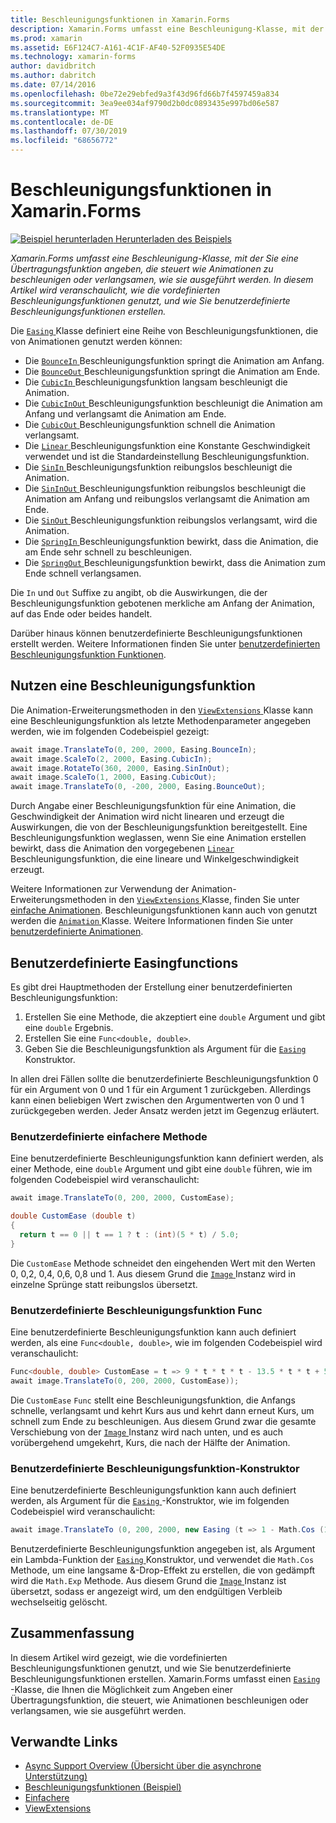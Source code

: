```yaml
---
title: Beschleunigungsfunktionen in Xamarin.Forms
description: Xamarin.Forms umfasst eine Beschleunigung-Klasse, mit der Sie eine Übertragungsfunktion angeben, die steuert wie Animationen zu beschleunigen oder verlangsamen, wie sie ausgeführt werden. In diesem Artikel wird veranschaulicht, wie die vordefinierten Beschleunigungsfunktionen genutzt, und wie Sie benutzerdefinierte Beschleunigungsfunktionen erstellen.
ms.prod: xamarin
ms.assetid: E6F124C7-A161-4C1F-AF40-52F0935E54DE
ms.technology: xamarin-forms
author: davidbritch
ms.author: dabritch
ms.date: 07/14/2016
ms.openlocfilehash: 0be72e29ebfed9a3f43d96fd66b7f4597459a834
ms.sourcegitcommit: 3ea9ee034af9790d2b0dc0893435e997bd06e587
ms.translationtype: MT
ms.contentlocale: de-DE
ms.lasthandoff: 07/30/2019
ms.locfileid: "68656772"
---
```

# <a name="easing-functions-in-xamarinforms"></a>Beschleunigungsfunktionen in Xamarin.Forms

[![Beispiel herunterladen](~/media/shared/download.png) Herunterladen des Beispiels](https://docs.microsoft.com/samples/xamarin/xamarin-forms-samples/userinterface-animation-easing)

_Xamarin.Forms umfasst eine Beschleunigung-Klasse, mit der Sie eine Übertragungsfunktion angeben, die steuert wie Animationen zu beschleunigen oder verlangsamen, wie sie ausgeführt werden. In diesem Artikel wird veranschaulicht, wie die vordefinierten Beschleunigungsfunktionen genutzt, und wie Sie benutzerdefinierte Beschleunigungsfunktionen erstellen._


Die [ `Easing` ](xref:Xamarin.Forms.Easing) Klasse definiert eine Reihe von Beschleunigungsfunktionen, die von Animationen genutzt werden können:

- Die [ `BounceIn` ](xref:Xamarin.Forms.Easing.BounceIn) Beschleunigungsfunktion springt die Animation am Anfang.
- Die [ `BounceOut` ](xref:Xamarin.Forms.Easing.BounceOut) Beschleunigungsfunktion springt die Animation am Ende.
- Die [ `CubicIn` ](xref:Xamarin.Forms.Easing.CubicIn) Beschleunigungsfunktion langsam beschleunigt die Animation.
- Die [ `CubicInOut` ](xref:Xamarin.Forms.Easing.CubicInOut) Beschleunigungsfunktion beschleunigt die Animation am Anfang und verlangsamt die Animation am Ende.
- Die [ `CubicOut` ](xref:Xamarin.Forms.Easing.CubicOut) Beschleunigungsfunktion schnell die Animation verlangsamt.
- Die [ `Linear` ](xref:Xamarin.Forms.Easing.Linear) Beschleunigungsfunktion eine Konstante Geschwindigkeit verwendet und ist die Standardeinstellung Beschleunigungsfunktion.
- Die [ `SinIn` ](xref:Xamarin.Forms.Easing.SinIn) Beschleunigungsfunktion reibungslos beschleunigt die Animation.
- Die [ `SinInOut` ](xref:Xamarin.Forms.Easing.SinInOut) Beschleunigungsfunktion reibungslos beschleunigt die Animation am Anfang und reibungslos verlangsamt die Animation am Ende.
- Die [ `SinOut` ](xref:Xamarin.Forms.Easing.SinOut) Beschleunigungsfunktion reibungslos verlangsamt, wird die Animation.
- Die [ `SpringIn` ](xref:Xamarin.Forms.Easing.SpringIn) Beschleunigungsfunktion bewirkt, dass die Animation, die am Ende sehr schnell zu beschleunigen.
- Die [ `SpringOut` ](xref:Xamarin.Forms.Easing.SpringOut) Beschleunigungsfunktion bewirkt, dass die Animation zum Ende schnell verlangsamen.

Die `In` und `Out` Suffixe zu angibt, ob die Auswirkungen, die der Beschleunigungsfunktion gebotenen merkliche am Anfang der Animation, auf das Ende oder beides handelt.

Darüber hinaus können benutzerdefinierte Beschleunigungsfunktionen erstellt werden. Weitere Informationen finden Sie unter [benutzerdefinierten Beschleunigungsfunktion Funktionen](#customeasing).

## <a name="consuming-an-easing-function"></a>Nutzen eine Beschleunigungsfunktion

Die Animation-Erweiterungsmethoden in den [ `ViewExtensions` ](xref:Xamarin.Forms.ViewExtensions) Klasse kann eine Beschleunigungsfunktion als letzte Methodenparameter angegeben werden, wie im folgenden Codebeispiel gezeigt:

```csharp
await image.TranslateTo(0, 200, 2000, Easing.BounceIn);
await image.ScaleTo(2, 2000, Easing.CubicIn);
await image.RotateTo(360, 2000, Easing.SinInOut);
await image.ScaleTo(1, 2000, Easing.CubicOut);
await image.TranslateTo(0, -200, 2000, Easing.BounceOut);
```

Durch Angabe einer Beschleunigungsfunktion für eine Animation, die Geschwindigkeit der Animation wird nicht linearen und erzeugt die Auswirkungen, die von der Beschleunigungsfunktion bereitgestellt. Eine Beschleunigungsfunktion weglassen, wenn Sie eine Animation erstellen bewirkt, dass die Animation den vorgegebenen [ `Linear` ](xref:Xamarin.Forms.Easing.Linear) Beschleunigungsfunktion, die eine lineare und Winkelgeschwindigkeit erzeugt.

Weitere Informationen zur Verwendung der Animation-Erweiterungsmethoden in den [ `ViewExtensions` ](xref:Xamarin.Forms.ViewExtensions) Klasse, finden Sie unter [einfache Animationen](~/xamarin-forms/user-interface/animation/simple.md). Beschleunigungsfunktionen kann auch von genutzt werden die [ `Animation` ](xref:Xamarin.Forms.Animation) Klasse. Weitere Informationen finden Sie unter [benutzerdefinierte Animationen](~/xamarin-forms/user-interface/animation/custom.md).

<a name="customeasing" />

## <a name="custom-easing-functions"></a>Benutzerdefinierte Easingfunctions

Es gibt drei Hauptmethoden der Erstellung einer benutzerdefinierten Beschleunigungsfunktion:

1. Erstellen Sie eine Methode, die akzeptiert eine `double` Argument und gibt eine `double` Ergebnis.
1. Erstellen Sie eine `Func<double, double>`.
1. Geben Sie die Beschleunigungsfunktion als Argument für die [ `Easing` ](xref:Xamarin.Forms.Easing) Konstruktor.

In allen drei Fällen sollte die benutzerdefinierte Beschleunigungsfunktion 0 für ein Argument von 0 und 1 für ein Argument 1 zurückgeben. Allerdings kann einen beliebigen Wert zwischen den Argumentwerten von 0 und 1 zurückgegeben werden. Jeder Ansatz werden jetzt im Gegenzug erläutert.

### <a name="custom-easing-method"></a>Benutzerdefinierte einfachere Methode

Eine benutzerdefinierte Beschleunigungsfunktion kann definiert werden, als einer Methode, eine `double` Argument und gibt eine `double` führen, wie im folgenden Codebeispiel wird veranschaulicht:

```csharp
await image.TranslateTo(0, 200, 2000, CustomEase);

double CustomEase (double t)
{
  return t == 0 || t == 1 ? t : (int)(5 * t) / 5.0;
}
```

Die `CustomEase` Methode schneidet den eingehenden Wert mit den Werten 0, 0,2, 0,4, 0,6, 0,8 und 1. Aus diesem Grund die [ `Image` ](xref:Xamarin.Forms.Image) Instanz wird in einzelne Sprünge statt reibungslos übersetzt.

### <a name="custom-easing-func"></a>Benutzerdefinierte Beschleunigungsfunktion Func

Eine benutzerdefinierte Beschleunigungsfunktion kann auch definiert werden, als eine `Func<double, double>`, wie im folgenden Codebeispiel wird veranschaulicht:

```csharp
Func<double, double> CustomEase = t => 9 * t * t * t - 13.5 * t * t + 5.5 * t;
await image.TranslateTo(0, 200, 2000, CustomEase));
```

Die `CustomEase` `Func` stellt eine Beschleunigungsfunktion, die Anfangs schnelle, verlangsamt und kehrt Kurs aus und kehrt dann erneut Kurs, um schnell zum Ende zu beschleunigen. Aus diesem Grund zwar die gesamte Verschiebung von der [ `Image` ](xref:Xamarin.Forms.Image) Instanz wird nach unten, und es auch vorübergehend umgekehrt, Kurs, die nach der Hälfte der Animation.

### <a name="custom-easing-constructor"></a>Benutzerdefinierte Beschleunigungsfunktion-Konstruktor

Eine benutzerdefinierte Beschleunigungsfunktion kann auch definiert werden, als Argument für die [ `Easing` ](xref:Xamarin.Forms.Easing) -Konstruktor, wie im folgenden Codebeispiel wird veranschaulicht:

```csharp
await image.TranslateTo (0, 200, 2000, new Easing (t => 1 - Math.Cos (10 * Math.PI * t) * Math.Exp (-5 * t)));
```

Benutzerdefinierte Beschleunigungsfunktion angegeben ist, als Argument ein Lambda-Funktion der [ `Easing` ](xref:Xamarin.Forms.Easing) Konstruktor, und verwendet die `Math.Cos` Methode, um eine langsame &-Drop-Effekt zu erstellen, die von gedämpft wird die `Math.Exp` Methode. Aus diesem Grund die [ `Image` ](xref:Xamarin.Forms.Image) Instanz ist übersetzt, sodass er angezeigt wird, um den endgültigen Verbleib wechselseitig gelöscht.

## <a name="summary"></a>Zusammenfassung

In diesem Artikel wird gezeigt, wie die vordefinierten Beschleunigungsfunktionen genutzt, und wie Sie benutzerdefinierte Beschleunigungsfunktionen erstellen. Xamarin.Forms umfasst einen [ `Easing` ](xref:Xamarin.Forms.Easing) -Klasse, die Ihnen die Möglichkeit zum Angeben einer Übertragungsfunktion, die steuert, wie Animationen beschleunigen oder verlangsamen, wie sie ausgeführt werden.



## <a name="related-links"></a>Verwandte Links

- [Async Support Overview (Übersicht über die asynchrone Unterstützung)](~/cross-platform/platform/async.md)
- [Beschleunigungsfunktionen (Beispiel)](https://docs.microsoft.com/samples/xamarin/xamarin-forms-samples/userinterface-animation-easing)
- [Einfachere](xref:Xamarin.Forms.Easing)
- [ViewExtensions](xref:Xamarin.Forms.ViewExtensions)

